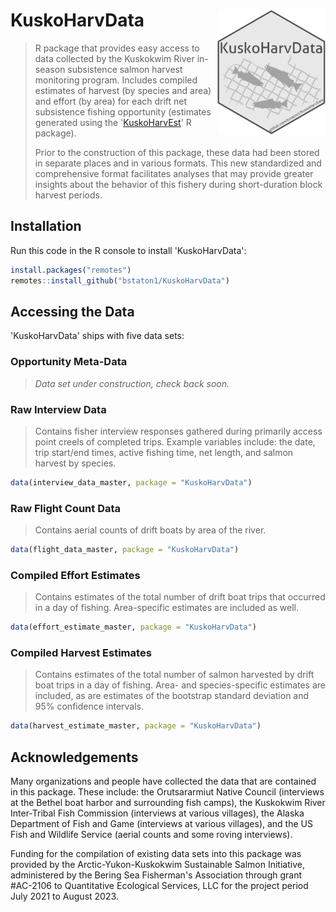 # KuskoHarvData <img src="man/figures/sticker/KuskoHarvData-logo.png" align="right" height=200px/>

> R package that provides easy access to data collected by the Kuskokwim River in-season subsistence salmon harvest monitoring program. Includes compiled estimates of harvest (by species and area) and effort (by area) for each drift net subsistence fishing opportunity (estimates generated using the '[KuskoHarvEst](https://github.com/bstaton1/KuskoHarvEst)' R package).
>
> Prior to the construction of this package, these data had been stored in separate places and in various formats. This new standardized and comprehensive format facilitates analyses that may provide greater insights about the behavior of this fishery during short-duration block harvest periods. 

## Installation

Run this code in the R console to install 'KuskoHarvData':

```R
install.packages("remotes")
remotes::install_github("bstaton1/KuskoHarvData")
```

## Accessing the Data

'KuskoHarvData' ships with five data sets:

### Opportunity Meta-Data

>_Data set under construction, check back soon._

### Raw Interview Data

>Contains fisher interview responses gathered during primarily access point creels of completed trips. Example variables include: the date, trip start/end times, active fishing time, net length, and salmon harvest by species.

```R
data(interview_data_master, package = "KuskoHarvData")
```

### Raw Flight Count Data

>Contains aerial counts of drift boats by area of the river.

```R
data(flight_data_master, package = "KuskoHarvData")
```

### Compiled Effort Estimates

>Contains estimates of the total number of drift boat trips that occurred in a day of fishing. Area-specific estimates are included as well.

```R
data(effort_estimate_master, package = "KuskoHarvData")
```

### Compiled Harvest Estimates

>Contains estimates of the total number of salmon harvested by drift boat trips in a day of fishing. Area- and species-specific estimates are included, as are estimates of the bootstrap standard deviation and 95% confidence intervals.

```R
data(harvest_estimate_master, package = "KuskoHarvData")
```

## Acknowledgements

Many organizations and people have collected the data that are contained in this package. These include: the Orutsararmiut Native Council (interviews at the Bethel boat harbor and surrounding fish camps), the Kuskokwim River Inter-Tribal Fish Commission (interviews at various villages), the Alaska Department of Fish and Game (interviews at various villages), and the US Fish and Wildlife Service (aerial counts and some roving interviews). 

Funding for the compilation of existing data sets into this package was provided by the Arctic-Yukon-Kuskokwim Sustainable Salmon Initiative, administered by the Bering Sea Fisherman's Association through grant #AC-2106 to Quantitative Ecological Services, LLC for the project period July 2021 to August 2023.
